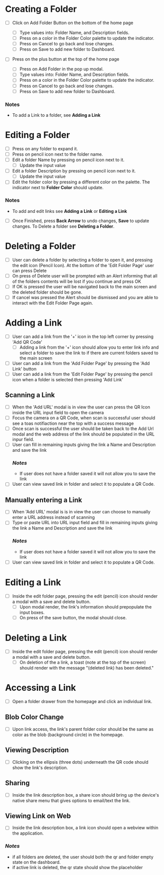 <!-- Danny -->

# Creating a Folder

- [ ] Click on Add Folder Button on the bottom of the home page

  - [ ] Type values into: Folder Name, and Description fields.
  - [ ] Press on a color in the Folder Color palette to update the indicator.
  - [ ] Press on Cancel to go back and lose changes.
  - [ ] Press on Save to add new folder to Dashboard.

- [ ] Press on the plus button at the top of the home page

  - [ ] Press on Add Folder in the pop up modal.
  - [ ] Type values into: Folder Name, and Description fields.
  - [ ] Press on a color in the Folder Color palette to update the indicator.
  - [ ] Press on Cancel to go back and lose changes.
  - [ ] Press on Save to add new folder to Dashboard.

### Notes

- To add a Link to a folder, see **Adding a Link**

# Editing a Folder

- [ ] Press on any folder to expand it.
- [ ] Press on pencil icon next to the folder name.
- [ ] Edit a folder Name by pressing on pencil icon next to it.
  - [ ] Update the input value
- [ ] Edit a folder Description by pressing on pencil icon next to it.
  - [ ] Update the input value
- [ ] Edit the folder color by pressing a different color on the palette. The indicator next to **Folder Color** should update.

### Notes

- To add and edit links see **Adding a Link** or **Editing a Link**

- [ ] Once Finished, press **Back Arrow** to undo changes, **Save** to update changes.
      To Delete a folder see **Deleting a Folder**.

# Deleting a Folder

- [ ] User can delete a folder by selecting a folder to open it, and pressing the edit icon (Pencil Icon). At the bottom of the 'Edit Folder Page' user can press Delete
- [ ] On press of Delete user will be prompted with an Alert informing that all of the folders contents will be lost if you continue and press OK
- [ ] If OK is pressed the user will be navigated back to the main screen and the deleted folder should be gone.
- [ ] If cancel was pressed the Alert should be dismissed and you are able to interact with the Edit Folder Page again.

# Adding a Link

- [ ] User can add a link from the '+' icon in the top left corner by pressing 'Add QR Code'
  - [ ] Adding a link from the '+' icon should allow you to enter link info and select a folder to save the link to if there are current folders saved to the main screen
- [ ] User can add a link from the 'Add Folder Page' by pressing the 'Add Link' button
- [ ] User can add a link from the 'Edit Folder Page' by pressing the pencil icon when a folder is selected then pressing 'Add Link'

## Scanning a Link

- [ ] When the 'Add URL' modal is in view the user can press the QR Icon inside the URL input field to open the camera
- [ ] Focus the camera on a QR Code, when scan is successful user should see a toas notifiaction near the top with a success message
- [ ] Once scan is successful the user should be taken back to the Add Url modal and the web address of the link should be populated in the URL inpur field.
- [ ] User can fill in remaining inputs giving the link a Name and Description and save the link
  ### _Notes_
  - If user does not have a folder saved it will not allow you to save the link
- [ ] User can view saved link in folder and select it to populate a QR Code.

## Manually entering a Link

- [ ] When 'Add URL' modal is is in view the user can choose to manually enter a URL address instead of scanning
- [ ] Type or paste URL into URL input field and fill in remaining inputs giving the link a Name and Description and save the link
  ### _Notes_
  - If user does not have a folder saved it will not allow you to save the link
- [ ] User can view saved link in folder and select it to populate a QR Code.

# Editing a Link

- [ ] Inside the edit folder page, pressing the edit (pencil) icon should render a modal with a save and delete button.
  - [ ] Upon modal render, the link's information should prepopulate the input boxes.
  - [ ] On press of the save button, the modal should close.

# Deleting a Link

- [ ] Inside the edit folder page, pressing the edit (pencil) icon should render a modal with a save and delete button.
  - [ ] On deletion of the a link, a toast (note at the top of the screen) should render with the message "(deleted link) has been deleted."

# Accessing a Link

- [ ] Open a folder drawer from the homepage and click an individual link.

## Blob Color Change

- [ ] Upon link access, the link's parent folder color should be the same as color as the blob (background circle) in the homepage.

## Viewing Description

- [ ] Clicking on the ellipsis (three dots) underneath the QR code should show the link's description.

## Sharing

- [ ] Inside the link description box, a share icon should bring up the device's native share menu that gives options to email/text the link.

## Viewing Link on Web

- [ ] Inside the link description box, a link icon should open a webview within the application.

### _Notes_

- if all folders are deleted, the user should both the qr and folder empty state on the dashboard.
- if active link is deleted, the qr state should show the placeholder
